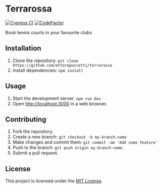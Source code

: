 # Terrarossa

[![Cypress CI](https://github.com/ettorepuccetti/terrarossa/actions/workflows/cypress-testing.yml/badge.svg)](https://github.com/ettorepuccetti/terrarossa/actions/workflows/cypress-testing.yml)
[![CodeFactor](https://www.codefactor.io/repository/github/ettorepuccetti/terrarossa/badge)](https://www.codefactor.io/repository/github/ettorepuccetti/terrarossa)

Book tennis courts in your favourite clubs

## Installation

1. Clone the repository: `git clone https://github.com/ettorepuccetti/terrarossa`
2. Install dependencies: `npm install`

## Usage

1. Start the development server: `npm run dev`
2. Open [http://localhost:3000](http://localhost:3000) in a web browser.

## Contributing

1. Fork the repository.
2. Create a new branch: `git checkout -b my-branch-name`
3. Make changes and commit them: `git commit -am 'Add some feature'`
4. Push to the branch: `git push origin my-branch-name`
5. Submit a pull request.

## License

This project is licensed under the [MIT License](LICENSE).